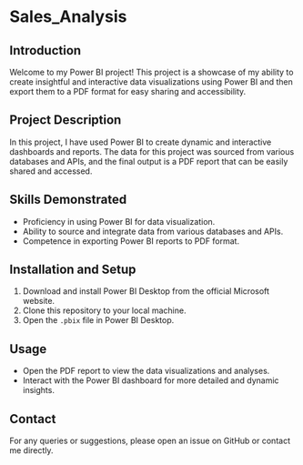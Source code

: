 # Sales_Analysis


## Introduction
Welcome to my Power BI project! This project is a showcase of my ability to create insightful and interactive data visualizations using Power BI and then export them to a PDF format for easy sharing and accessibility.

## Project Description
In this project, I have used Power BI to create dynamic and interactive dashboards and reports. The data for this project was sourced from various databases and APIs, and the final output is a PDF report that can be easily shared and accessed.



## Skills Demonstrated
- Proficiency in using Power BI for data visualization.
- Ability to source and integrate data from various databases and APIs.
- Competence in exporting Power BI reports to PDF format.

## Installation and Setup
1. Download and install Power BI Desktop from the official Microsoft website.
2. Clone this repository to your local machine.
3. Open the `.pbix` file in Power BI Desktop.

## Usage
- Open the PDF report to view the data visualizations and analyses.
- Interact with the Power BI dashboard for more detailed and dynamic insights.

## Contact
For any queries or suggestions, please open an issue on GitHub or contact me directly.

